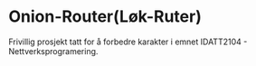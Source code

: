 # Onion-Router(Løk-Ruter)

Frivillig prosjekt tatt for å forbedre karakter i emnet IDATT2104 - Nettverksprogramering.


